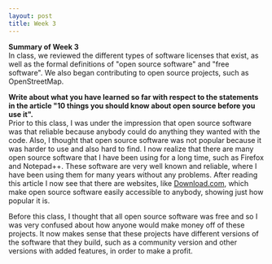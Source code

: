 ```yaml
---
layout: post
title: Week 3
---
```


**Summary of Week 3**  
In class, we reviewed the different types of software licenses that exist, as well as the formal definitions of "open source software" and "free software". We also began contributing to open source projects, such as OpenStreetMap.

**Write about what you have learned so far with respect to the statements in the article "10 things you should know about open source before you use it".**  
Prior to this class, I was under the impression that open source software was that reliable because anybody could do anything they wanted with the code. Also, I thought that open source software was not popular because it was harder to use and also hard to find. I now realize that there are many open source software that I have been using for a long time, such as Firefox and Notepad++. These software are very well known and reliable, where I have been using them for many years without any problems. After reading this article I now see that there are websites, like [Download.com](https://download.cnet.com), which make open source software easily accessible to anybody, showing just how popular it is.  

Before this class, I thought that all open source software was free and so I was very confused about how anyone would make money off of these projects. It now makes sense that these projects have different versions of the software that they build, such as a community version and other versions with added features, in order to make a profit.
